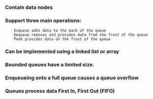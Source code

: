 ### Contain data nodes

### Support three main operations:
```
    Enqueue adds data to the back of the queue
    Dequeue removes and provides data from the front of the queue
    Peek provides data on the front of the queue
```    
    
### Can be implemented using a linked list or array
### Bounded queues have a limited size.
### Enqueueing onto a full queue causes a queue overflow
### Queues process data First In, First Out (FIFO)
